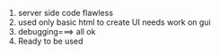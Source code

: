 1. server side code flawless
2. used only basic html to create UI
   needs work on gui
3. debugging===> all ok
4. Ready to be used
